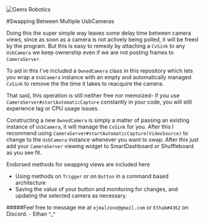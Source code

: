 ![Gems Robotics](https://gemsrobotic.weebly.com/uploads/7/7/8/2/77822928/editor/yeetskeet.png?1520219568)

#Swapping Between Multiple UsbCameras

Doing this the super simple way leaves some delay time between camera views, since as soon as a camera is not actively being polled, it will be freed by the program. But this is easy to remedy by attaching a `CvSink` to any `UsbCamera` we keep ownership even if we are not posting frames to `CameraServer`.

To aid in this I've included a `OwnedCamera` class in this repository which lets you wrap a `UsbCamera` instance with an empty and automatically managed `CvSink` to remove the the time it takes to reacquire the camera. 

That said, this operation is still neither free nor memoized- if you use `CameraServer#startAutomaticCapture` constantly in your code, you will still experience lag or CPU usage issues.

Constructing a new `OwnedCamera` is simply a matter of passing an existing instance of `UsbCamera`, it will manage the `CvSink` for you. After this I recommend using `CameraServer#startAutomaticCapture(VideoSource)` to change to the `UsbCamera` instance whenever you want to swap. After this just add your `CameraServer` viewing widget to SmartDashboard or Shuffleboard as you see fit. 

Endorsed methods for swapping views are included here
- Using methods on `Trigger` or on `Button` in a command based architecture
- Saving the value of your button and monitoring for changes, and updating the selected camera as necessary. 

#####Feel free to message me at `ejmalzone@gmail.com` or `Ethab#4362` on Discord. -  Ethan ^_^
